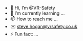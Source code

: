 - 👋 Hi, I’m @VR-Safety
- 🌱 I’m currently learning ...
- 📫 How to reach me ...
- ✉️ steve.hogan@vrsafety.co.uk
- ⚡ Fun fact: ...

<!---
VR-Safety/VR-Safety is a ✨ special ✨ repository because its `README.md` (this file) appears on your GitHub profile.
You can click the Preview link to take a look at your changes.
--->
